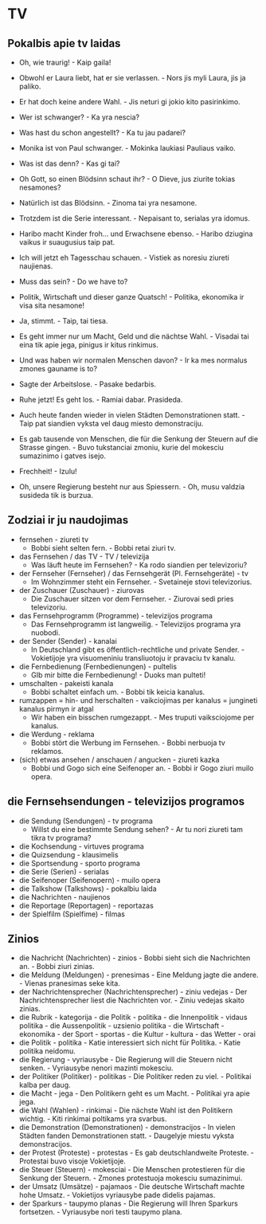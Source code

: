 # TV

## Pokalbis apie tv laidas

- Oh, wie traurig! - Kaip gaila!
- Obwohl er Laura liebt, hat er sie verlassen. - Nors jis myli Laura, jis ja paliko.
- Er hat doch keine andere Wahl. - Jis neturi gi jokio kito pasirinkimo.
- Wer ist schwanger? - Ka yra nescia?
- Was hast du schon angestellt? - Ka tu jau padarei?
- Monika ist von Paul schwanger. - Mokinka laukiasi Pauliaus vaiko.
- Was ist das denn? - Kas gi tai?
- Oh Gott, so einen Blödsinn schaut ihr? - O Dieve, jus ziurite tokias nesamones?
- Natürlich ist das Blödsinn. - Zinoma tai yra nesamone.
- Trotzdem ist die Serie interessant. - Nepaisant to, serialas yra idomus.
- Haribo macht Kinder froh... und Erwachsene ebenso. - Haribo dziugina vaikus ir suaugusius taip pat.
- Ich will jetzt eh Tagesschau schauen. - Vistiek as noresiu ziureti naujienas.

- Muss das sein? - Do we have to?
- Politik, Wirtschaft und dieser ganze Quatsch! - Politika, ekonomika ir visa sita nesamone!
- Ja, stimmt. - Taip, tai tiesa.
- Es geht immer nur um Macht, Geld und die nächtse Wahl. - Visadai tai eina tik apie jega, pinigus ir kitus rinkimus.
- Und was haben wir normalen Menschen davon? - Ir ka mes normalus zmones gauname is to?
- Sagte der Arbeitslose. - Pasake bedarbis.
- Ruhe jetzt! Es geht los. - Ramiai dabar. Prasideda.
- Auch heute fanden wieder in vielen Städten Demonstrationen statt. - Taip pat siandien vyksta vel daug miesto demonstraciju.
- Es gab tausende von Menschen, die für die Senkung der Steuern auf die Strasse gingen. - Buvo tukstanciai zmoniu, kurie del mokesciu sumazinimo i gatves isejo.
- Frechheit! - Izulu!
- Oh, unsere Regierung besteht nur aus Spiessern. - Oh, musu valdzia susideda tik is burzua.

## Zodziai ir ju naudojimas

- fernsehen - ziureti tv
    - Bobbi sieht selten fern. - Bobbi retai ziuri tv.
- das Fernsehen / das TV - TV / televizija
    - Was läuft heute im Fernsehen? - Ka rodo siandien per televizoriu?
- der Fernseher (Fernseher) / das Fernsehgerät (Pl. Fernsehgeräte) - tv
    - Im Wohnzimmer steht ein Fernseher. - Svetaineje stovi televizorius.
- der Zuschauer (Zuschauer) - ziurovas
    - Die Zuschauer sitzen vor dem Fernseher. - Ziurovai sedi pries televizoriu.
- das Fernsehprogramm (Programme) - televizijos programa
    - Das Fernsehprogramm ist langweilig. - Televizijos programa yra nuobodi.
- der Sender (Sender) - kanalai
    - In Deutschland gibt es öffentlich-rechtliche und private Sender. - Vokietijoje yra visuomeniniu transliuotoju ir pravaciu tv kanalu.
- die Fernbedienung (Fernbedienungen) - pultelis
    - GIb mir bitte die Fernbedienung! - Duoks man pulteti!
- umschalten - pakeisti kanala
    - Bobbi schaltet einfach um. - Bobbi tik keicia kanalus.
- rumzappen = hin- und herschalten - vaikciojimas per kanalus = jungineti kanalus pirmyn ir atgal
    - Wir haben ein bisschen rumgezappt. - Mes truputi vaiksciojome per kanalus.
- die Werdung - reklama
    - Bobbi stört die Werbung im Fernsehen. - Bobbi nerbuoja tv reklamos.
- (sich) etwas ansehen / anschauen / angucken - ziureti kazka
    - Bobbi und Gogo sich eine Seifenoper an. - Bobbi ir Gogo ziuri muilo opera.

 
## die Fernsehsendungen - televizijos programos

- die Sendung (Sendungen) - tv programa
    - Willst du eine bestimmte Sendung sehen? - Ar tu nori ziureti tam tikra tv programa?
- die Kochsendung - virtuves programa
- die Quizsendung - klausimelis
- die Sportsendung - sporto programa
- die Serie (Serien) - serialas
- die Seifenoper (Seifenopern) - muilo opera
- die Talkshow (Talkshows) - pokalbiu laida
- die Nachrichten - naujienos
- die Reportage (Reportagen) - reportazas
- der Spielfilm (Spielfime) - filmas

## Zinios

- die Nachricht (Nachrichten) - zinios
        - Bobbi sieht sich die Nachrichten an. - Bobbi ziuri zinias.
- die Meldung (Meldungen) - prenesimas
        - Eine Meldung jagte die andere. - Vienas pranesimas seke kita.
- der Nachrichtensprecher (Nachrichtensprecher) - ziniu vedejas
        - Der Nachrichtensprecher liest die Nachrichten vor. - Ziniu vedejas skaito zinias.
- die Rubrik - kategorija
        - die Politik - politika
        - die Innenpolitik - vidaus politika
        - die Aussenpolitik - uzsienio politika
        - die Wirtschaft - ekonomika
        - der Sport - sportas
        - die Kultur - kultura
        - das Wetter - orai
- die Politik - politika
        - Katie interessiert sich nicht für Politika. - Katie politika neidomu.
- die Regierung - vyriausybe
        - Die Regierung will die Steuern nicht senken. - Vyriausybe nenori mazinti mokesciu.
- der Politiker (Politiker) - politikas
        - Die Politiker reden zu viel. - Politikai kalba per daug.
- die Macht - jega
        - Den Politikern geht es um Macht. - Politikai yra apie jega.
- die Wahl (Wahlen) - rinkimai
        - Die nächste Wahl ist den Politikern wichtig. - Kiti rinkimai poltikams yra svarbus.
- die Demonstration (Demonstrationen) - demonstracijos
        - In vielen Städten fanden Demonstrationen statt. - Daugelyje miestu vyksta demonstracijos.
- der Protest (Proteste) - protestas
        - Es gab deutschlandweite Proteste. - Protestai buvo visoje Vokietijoje.
- die Steuer (Steuern) - mokesciai
        - Die Menschen protestieren für die Senkung der Steuern. - Zmones protestuoja mokesciu sumazinimui.
- der Umsatz (Umsätze) - pajamaos
        - Die deutsche Wirtschaft machte hohe Umsatz. - Vokietijos vyriausybe pade didelis pajamas.
- der Sparkurs - taupymo planas
        - Die Regierung will Ihren Sparkurs fortsetzen. - Vyriausybe nori testi taupymo plana.
